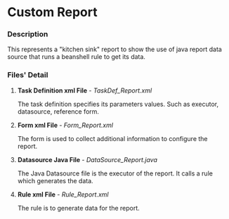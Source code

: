 # Custom Report
### __Description__

  This represents a "kitchen sink" report to show the use of java report data source that runs a beanshell rule to get its data.

### __Files' Detail__

 1. **Task Definition xml File** - _TaskDef_Report.xml_
    
    The task definition specifies its parameters values. Such as executor, datasource, reference form.
 2. **Form xml File** - _Form_Report.xml_
    
    The form is used to collect additional information to configure the report.
 3. **Datasource Java File** - _DataSource_Report.java_
    
    The Java Datasource file is the executor of the report. It calls a rule which generates the data.
 4. **Rule xml File** - _Rule_Report.xml_
    
    The rule is to generate data for the report.

